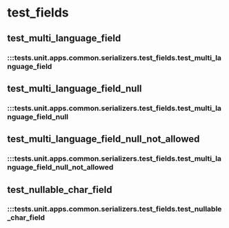 # test_fields

## test_multi_language_field

### :::tests.unit.apps.common.serializers.test_fields.test_multi_language_field

## test_multi_language_field_null

### :::tests.unit.apps.common.serializers.test_fields.test_multi_language_field_null

## test_multi_language_field_null_not_allowed

### :::tests.unit.apps.common.serializers.test_fields.test_multi_language_field_null_not_allowed

## test_nullable_char_field

### :::tests.unit.apps.common.serializers.test_fields.test_nullable_char_field

